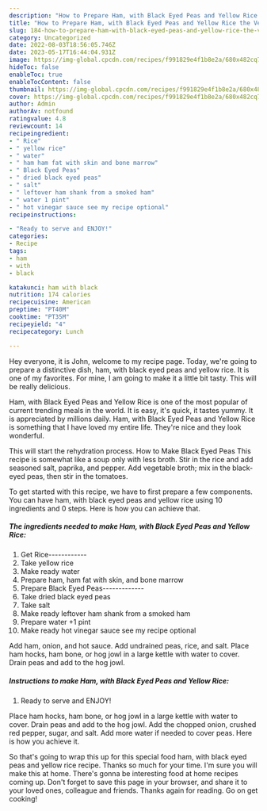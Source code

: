 ```yaml
---
description: "How to Prepare Ham, with Black Eyed Peas and Yellow Rice the Very Delicious"
title: "How to Prepare Ham, with Black Eyed Peas and Yellow Rice the Very Delicious"
slug: 184-how-to-prepare-ham-with-black-eyed-peas-and-yellow-rice-the-very-delicious
category: Uncategorized
date: 2022-08-03T18:56:05.746Z
date: 2023-05-17T16:44:04.931Z
image: https://img-global.cpcdn.com/recipes/f991829e4f1b8e2a/680x482cq70/ham-with-black-eyed-peas-and-yellow-rice-recipe-main-photo.jpg
hideToc: false
enableToc: true
enableTocContent: false
thumbnail: https://img-global.cpcdn.com/recipes/f991829e4f1b8e2a/680x482cq70/ham-with-black-eyed-peas-and-yellow-rice-recipe-main-photo.jpg
cover: https://img-global.cpcdn.com/recipes/f991829e4f1b8e2a/680x482cq70/ham-with-black-eyed-peas-and-yellow-rice-recipe-main-photo.jpg
author: Admin
authorAv: notfound
ratingvalue: 4.8
reviewcount: 14
recipeingredient:
- " Rice"
- " yellow rice"
- " water"
- " ham ham fat with skin and bone marrow"
- " Black Eyed Peas"
- " dried black eyed peas"
- " salt"
- " leftover ham shank from a smoked ham"
- " water 1 pint"
- " hot vinegar sauce see my recipe optional"
recipeinstructions:

- "Ready to serve and ENJOY!"
categories:
- Recipe
tags:
- ham
- with
- black

katakunci: ham with black 
nutrition: 174 calories
recipecuisine: American
preptime: "PT40M"
cooktime: "PT35M"
recipeyield: "4"
recipecategory: Lunch

---
```



Hey everyone, it is John, welcome to my recipe page. Today, we're going to prepare a distinctive dish, ham, with black eyed peas and yellow rice. It is one of my favorites. For mine, I am going to make it a little bit tasty. This will be really delicious.

Ham, with Black Eyed Peas and Yellow Rice is one of the most popular of current trending meals in the world. It is easy, it's quick, it tastes yummy. It is appreciated by millions daily. Ham, with Black Eyed Peas and Yellow Rice is something that I have loved my entire life. They're nice and they look wonderful.

This will start the rehydration process. How to Make Black Eyed Peas This recipe is somewhat like a soup only with less broth. Stir in the rice and add seasoned salt, paprika, and pepper. Add vegetable broth; mix in the black-eyed peas, then stir in the tomatoes.


To get started with this recipe, we have to first prepare a few components. You can have ham, with black eyed peas and yellow rice using 10 ingredients and 0 steps. Here is how you can achieve that.

<!--inarticleads1-->

##### The ingredients needed to make Ham, with Black Eyed Peas and Yellow Rice:

1. Get  Rice------------
1. Take  yellow rice
1. Make ready  water
1. Prepare  ham, ham fat with skin, and bone marrow
1. Prepare  Black Eyed Peas-------------
1. Take  dried black eyed peas
1. Take  salt
1. Make ready  leftover ham shank from a smoked ham
1. Prepare  water +1 pint
1. Make ready  hot vinegar sauce see my recipe optional


Add ham, onion, and hot sauce. Add undrained peas, rice, and salt. Place ham hocks, ham bone, or hog jowl in a large kettle with water to cover. Drain peas and add to the hog jowl. 

<!--inarticleads2-->

##### Instructions to make Ham, with Black Eyed Peas and Yellow Rice:


1. Ready to serve and ENJOY!

Place ham hocks, ham bone, or hog jowl in a large kettle with water to cover. Drain peas and add to the hog jowl. Add the chopped onion, crushed red pepper, sugar, and salt. Add more water if needed to cover peas. Here is how you achieve it. 

So that's going to wrap this up for this special food ham, with black eyed peas and yellow rice recipe. Thanks so much for your time. I'm sure you will make this at home. There's gonna be interesting food at home recipes coming up. Don't forget to save this page in your browser, and share it to your loved ones, colleague and friends. Thanks again for reading. Go on get cooking!
